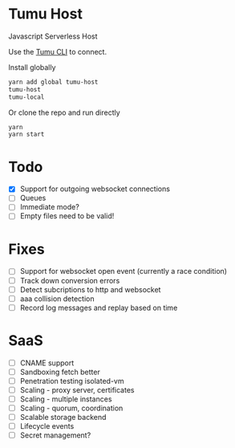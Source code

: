# Tumu Host
Javascript Serverless Host

Use the [Tumu CLI](https://github.com/tcoats/tumu) to connect.

Install globally

```bash
yarn add global tumu-host
tumu-host
tumu-local
```

Or clone the repo and run directly

```bash
yarn
yarn start
```

# Todo
- [x] Support for outgoing websocket connections
- [ ] Queues
- [ ] Immediate mode?
- [ ] Empty files need to be valid!

# Fixes
- [ ] Support for websocket open event (currently a race condition)
- [ ] Track down conversion errors
- [ ] Detect subcriptions to http and websocket
- [ ] aaa collision detection
- [ ] Record log messages and replay based on time

# SaaS
- [ ] CNAME support
- [ ] Sandboxing fetch better
- [ ] Penetration testing isolated-vm
- [ ] Scaling - proxy server, certificates
- [ ] Scaling - multiple instances
- [ ] Scaling - quorum, coordination
- [ ] Scalable storage backend
- [ ] Lifecycle events
- [ ] Secret management?
